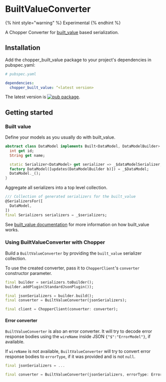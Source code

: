 # BuiltValueConverter

{% hint style="warning" %}
Experimental
{% endhint %}

A Chopper Converter for [built\_value](https://pub.dev/packages/built_value) based serialization.

## Installation

Add the chopper_built_value package to your project's dependencies in pubspec.yaml:

```yaml
# pubspec.yaml

dependencies:
  chopper_built_value: ^<latest version>
```

The latest version is [![pub package](https://img.shields.io/pub/v/chopper_built_value.svg)](https://pub.dartlang.org/packages/chopper_built_value).

## Getting started

### Built value

Define your models as you usually do with built_value.

```dart
abstract class DataModel implements Built<DataModel, DataModelBuilder> {
  int get id;
  String get name;

  static Serializer<DataModel> get serializer => _$dataModelSerializer;
  factory DataModel([updates(DataModelBuilder b)]) = _$DataModel;
  DataModel._();
}
```

Aggregate all serializers into a top level collection.

```dart
/// Collection of generated serializers for the built_value
@SerializersFor([
  DataModel,
])
final Serializers serializers = _$serializers;
```

See [built\_value documentation](https://pub.dev/packages/built_value) for more information on how built_value works.

### Using BuiltValueConverter with Chopper

Build a `BuiltValueConverter` by providing the `built_value` serializer collection.

To use the created converter, pass it to `ChopperClient`'s `converter` constructor parameter. 

```dart
final builder = serializers.toBuilder();
builder.addPlugin(StandardJsonPlugin());

final jsonSerializers = builder.build();
final converter = BuiltValueConverter(jsonSerializers);

final client = ChopperClient(converter: converter);
```

#### Error converter

`BuiltValueConverter` is also an error converter. It will try to decode error response bodies using the `wireName` inside JSON `{"$":"ErrorModel"}`, if available.

If `wireName` is not available, `BuiltValueConverter` will try to convert error response bodies to `errorType`, if it was provided and is not `null`.

```dart
final jsonSerializers = ...

final converter = BuiltValueConverter(jsonSerializers, errorType: ErrorModel);
```



